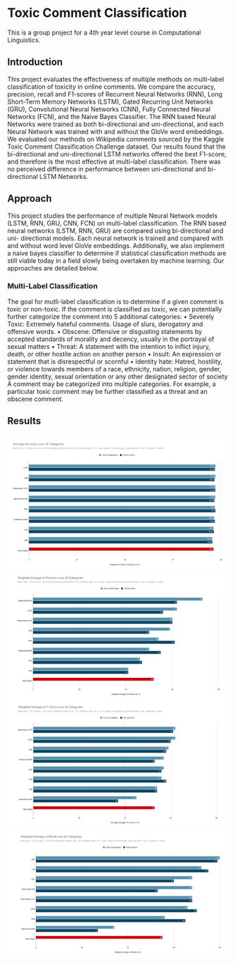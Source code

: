 <h1>Toxic Comment Classification</h1>

This is a group project for a 4th year level course in Computational Linguistics.

<h2> Introduction </h2>

This project evaluates the effectiveness of multiple methods on multi-label classification of toxicity in online comments. We compare the accuracy, precision, recall and F1-scores of Recurrent Neural Networks (RNN), Long Short-Term Memory Networks (LSTM), Gated Recurring Unit Networks (GRU), Convolutional Neural Networks (CNN), Fully Connected Neural Networks (FCN), and the Naive Bayes Classifier. The RNN based Neural Networks were trained as both bi-directional and uni-directional, and each Neural Network was trained with and without the GloVe word embeddings. We evaluated our methods on Wikipedia comments sourced by the Kaggle Toxic Comment Classification Challenge dataset. Our results found that the bi-directional and uni-directional LSTM networks offered the best F1-score, and therefore is the most effective at multi-label classification. There was no perceived difference in performance between uni-directional and bi- directional LSTM Networks.

<h2> Approach </h2>

This project studies the performance of multiple Neural Network models (LSTM, RNN, GRU, CNN, FCN) on multi-label classification. The RNN based neural networks (LSTM, RNN, GRU) are compared using bi-directional and uni- directional models. Each neural network is trained and compared with and without word level GloVe embeddings. Additionally, we also implement a naive bayes classifier to determine if statistical classification methods are still viable today in a field slowly being overtaken by machine learning. Our approaches are detailed below.

<h3> Multi-Label Classification </h3> 

The goal for mutli-label classification is to determine if a given comment is toxic or non-toxic. If the comment is classified as toxic, we can potentially further categorize the comment into 5 additional categories:
• Severely Toxic: Extremely hateful comments. Usage of slurs, derogatory and offensive words.
• Obscene: Offensive or disgusting statements by accepted standards of morality and decency, usually in the portrayal of sexual matters
• Threat: A statement with the intention to inflict injury, death, or other hostile action on another person
• Insult: An expression or statement that is disrespectful or scornful
• Identity hate: Hatred, hostility, or violence towards members of a race, ethnicity, nation, religion, gender, gender identity, sexual orientation or any other designated sector of society
A comment may be categorized into multiple categories. For example, a particular toxic comment may be further classified as a threat and an obscene comment.

<h2> Results </h2>

<img src="https://github.com/nour-habib/toxic-comments-public/blob/main/images/accuracy.png">
<img src="https://github.com/nour-habib/toxic-comments-public/blob/main/images/f1.png">
<img src="https://github.com/nour-habib/toxic-comments-public/blob/main/images/percision.png" >
<img src="https://github.com/nour-habib/toxic-comments-public/blob/main/images/recall.png">
